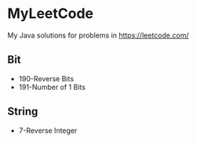 # MyLeetCode
My Java solutions for problems in https://leetcode.com/

## Bit
* 190-Reverse Bits
* 191-Number of 1 Bits

## String
* 7-Reverse Integer
